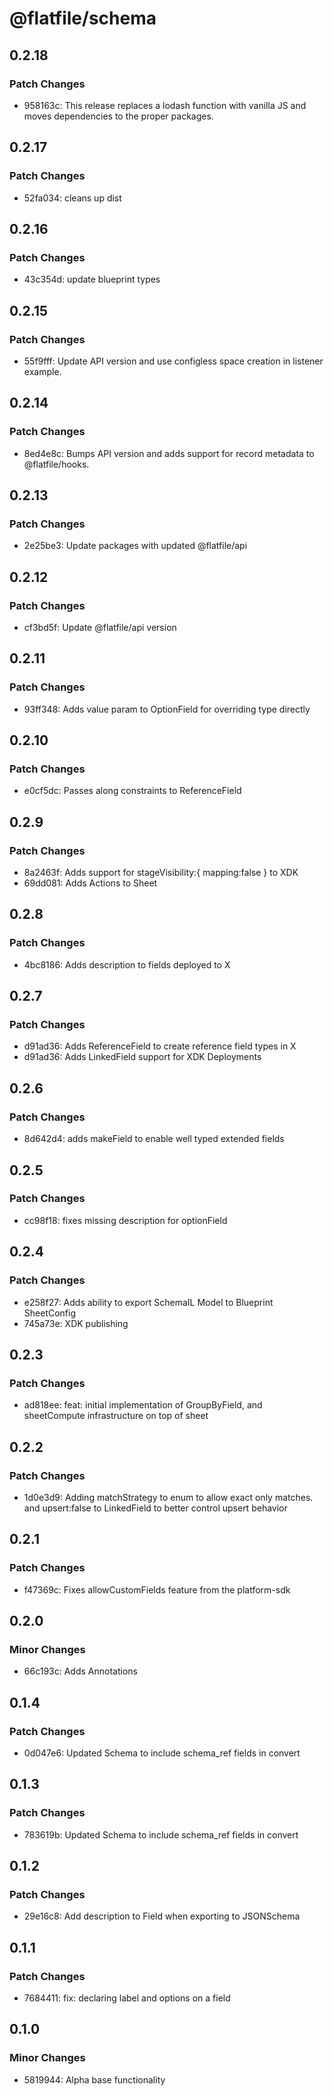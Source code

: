 # @flatfile/schema

## 0.2.18

### Patch Changes

- 958163c: This release replaces a lodash function with vanilla JS and moves dependencies to the proper packages.

## 0.2.17

### Patch Changes

- 52fa034: cleans up dist

## 0.2.16

### Patch Changes

- 43c354d: update blueprint types

## 0.2.15

### Patch Changes

- 55f9fff: Update API version and use configless space creation in listener example.

## 0.2.14

### Patch Changes

- 8ed4e8c: Bumps API version and adds support for record metadata to @flatfile/hooks.

## 0.2.13

### Patch Changes

- 2e25be3: Update packages with updated @flatfile/api

## 0.2.12

### Patch Changes

- cf3bd5f: Update @flatfile/api version

## 0.2.11

### Patch Changes

- 93ff348: Adds value param to OptionField for overriding type directly

## 0.2.10

### Patch Changes

- e0cf5dc: Passes along constraints to ReferenceField

## 0.2.9

### Patch Changes

- 8a2463f: Adds support for stageVisibility:{ mapping:false } to XDK
- 69dd081: Adds Actions to Sheet

## 0.2.8

### Patch Changes

- 4bc8186: Adds description to fields deployed to X

## 0.2.7

### Patch Changes

- d91ad36: Adds ReferenceField to create reference field types in X
- d91ad36: Adds LinkedField support for XDK Deployments

## 0.2.6

### Patch Changes

- 8d642d4: adds makeField to enable well typed extended fields

## 0.2.5

### Patch Changes

- cc98f18: fixes missing description for optionField

## 0.2.4

### Patch Changes

- e258f27: Adds ability to export SchemaIL Model to Blueprint SheetConfig
- 745a73e: XDK publishing

## 0.2.3

### Patch Changes

- ad818ee: feat: initial implementation of GroupByField, and sheetCompute infrastructure on top of sheet

## 0.2.2

### Patch Changes

- 1d0e3d9: Adding matchStrategy to enum to allow exact only matches. and upsert:false to LinkedField to better control upsert behavior

## 0.2.1

### Patch Changes

- f47369c: Fixes allowCustomFields feature from the platform-sdk

## 0.2.0

### Minor Changes

- 66c193c: Adds Annotations

## 0.1.4

### Patch Changes

- 0d047e6: Updated Schema to include schema_ref fields in convert

## 0.1.3

### Patch Changes

- 783619b: Updated Schema to include schema_ref fields in convert

## 0.1.2

### Patch Changes

- 29e16c8: Add description to Field when exporting to JSONSchema

## 0.1.1

### Patch Changes

- 7684411: fix: declaring label and options on a field

## 0.1.0

### Minor Changes

- 5819944: Alpha base functionality
